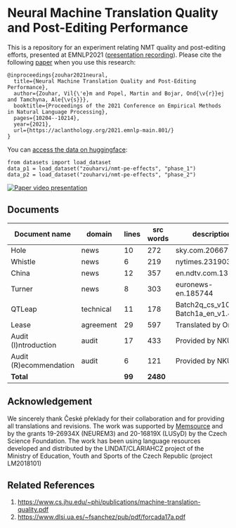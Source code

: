 # Neural Machine Translation Quality and Post-Editing Performance

This is a repository for an experiment relating NMT quality and post-editing efforts, presented at EMNLP2021 ([presentation recording](https://youtu.be/rCuoUbmJ5Uk)).
Please cite the following [paper](https://aclanthology.org/2021.emnlp-main.801/) when you use this research:

```
@inproceedings{zouhar2021neural,
  title={Neural Machine Translation Quality and Post-Editing Performance},
  author={Zouhar, Vil{\'e}m and Popel, Martin and Bojar, Ond{\v{r}}ej and Tamchyna, Ale{\v{s}}},
  booktitle={Proceedings of the 2021 Conference on Empirical Methods in Natural Language Processing},
  pages={10204--10214},
  year={2021},
  url={https://aclanthology.org/2021.emnlp-main.801/}
}
```

You can [access the data on huggingface](https://huggingface.co/datasets/zouharvi/nmt-pe-effects):
```python3
from datasets import load_dataset
data_p1 = load_dataset("zouharvi/nmt-pe-effects", "phase_1")
data_p2 = load_dataset("zouharvi/nmt-pe-effects", "phase_2")
```

[![Paper video presentation](https://img.youtube.com/vi/rCuoUbmJ5Uk/0.jpg)](https://www.youtube.com/watch?v=rCuoUbmJ5Uk)

<!-- ## Processing

- exp1 top - pe times per model
- exp2 models - same as exp1 with BLEU ordering, but same distances
- exp3 docs - pe times per document
- exp4 user - pe times per user
- exp5 ter - ter per model
- exp6 len - output len per model
- exp7 unigram - output unigram F1 score per model -->

## Documents

| Document name | domain | lines | src words | description |
|-|-|-|-|-|
| Hole | news | 10 | 272 | sky.com.20667 |
| Whistle | news | 6 | 219 | nytimes.231903 |
| China | news | 12 | 357 | en.ndtv.com.13143 |
| Turner | news | 8 | 303 | euronews-en.185744 |
| QTLeap | technical | 11 | 178 | Batch2q\_cs\_v1010, Batch1a\_en\_v1.4.NAF |
| Lease | agreement | 29 | 597 | Translated by Ondřej |
| Audit (I)ntroduction | audit | 17 | 433 | Provided by NKÚ |
| Audit (R)ecommendation | audit | 6 | 121 | Provided by NKÚ |
| __Total__ | | __99__ | __2480__ | |

## Acknowledgement

We sincerely thank České překlady for their collaboration and for providing all translations and revisions.
The work was supported by [Memsource](https://memsource.com) and by the grants 19-26934X (NEUREM3) and 20-16819X (LUSyD) by the Czech Science Foundation.
The work has been using language resources developed and distributed by the LINDAT/CLARIAHCZ project of the Ministry of Education, Youth and Sports of the Czech Republic (project LM2018101)

## Related References
1. https://www.cs.jhu.edu/~phi/publications/machine-translation-quality.pdf
2. https://www.dlsi.ua.es/~fsanchez/pub/pdf/forcada17a.pdf
